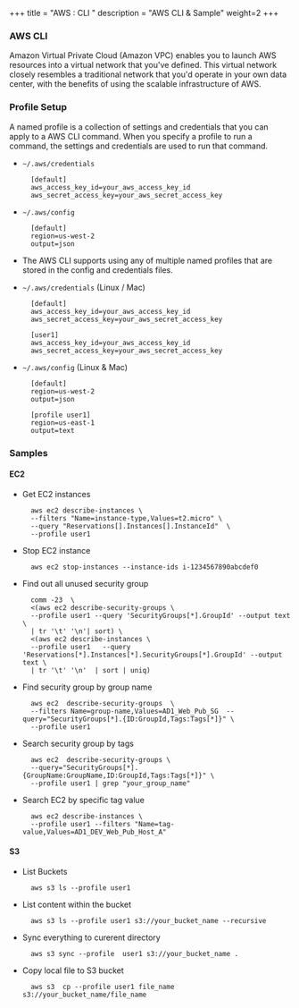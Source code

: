 +++
title = "AWS : CLI "
description = "AWS CLI & Sample"
weight=2
+++


### AWS CLI

Amazon Virtual Private Cloud (Amazon VPC) enables you to launch AWS resources into a virtual network that you've defined. This virtual network closely resembles a traditional network that you'd operate in your own data center, with the benefits of using the scalable infrastructure of AWS.

### Profile Setup

A named profile is a collection of settings and credentials that you can apply to a AWS CLI command. When you specify a profile to run a command, the settings and credentials are used to run that command. 

* `~/.aws/credentials`

        [default]
        aws_access_key_id=your_aws_access_key_id
        aws_secret_access_key=your_aws_secret_access_key

* `~/.aws/config`

        [default]
        region=us-west-2
        output=json

* The AWS CLI supports using any of multiple named profiles that are stored in the config and credentials files. 

* `~/.aws/credentials` (Linux / Mac)

        [default]
        aws_access_key_id=your_aws_access_key_id
        aws_secret_access_key=your_aws_secret_access_key

        [user1]
        aws_access_key_id=your_aws_access_key_id
        aws_secret_access_key=your_aws_secret_access_key

* `~/.aws/config` (Linux & Mac)

        [default]
        region=us-west-2
        output=json

        [profile user1]
        region=us-east-1
        output=text


### Samples

#### EC2

* Get EC2 instances 

        aws ec2 describe-instances \
        --filters "Name=instance-type,Values=t2.micro" \
        --query "Reservations[].Instances[].InstanceId"  \
        --profile user1

* Stop EC2 instance

        aws ec2 stop-instances --instance-ids i-1234567890abcdef0

* Find out all unused security group


        comm -23  \
        <(aws ec2 describe-security-groups \
        --profile user1 --query 'SecurityGroups[*].GroupId' --output text \
        | tr '\t' '\n'| sort) \
        <(aws ec2 describe-instances \
        --profile user1   --query 'Reservations[*].Instances[*].SecurityGroups[*].GroupId' --output text \
        | tr '\t' '\n'  | sort | uniq)

* Find security group by group name 

        aws ec2  describe-security-groups  \
        --filters Name=group-name,Values=AD1_Web_Pub_SG  --query="SecurityGroups[*].{ID:GroupId,Tags:Tags[*]}" \
        --profile user1 

* Search security group by tags

        aws ec2  describe-security-groups \
        --query="SecurityGroups[*].{GroupName:GroupName,ID:GroupId,Tags:Tags[*]}" \
        --profile user1 | grep "your_group_name"

* Search EC2 by specific tag value

        aws ec2 describe-instances \
        --profile user1 --filters "Name=tag-value,Values=AD1_DEV_Web_Pub_Host_A"



#### S3


* List Buckets

        aws s3 ls --profile user1 

* List content within the bucket

        aws s3 ls --profile user1 s3://your_bucket_name --recursive

* Sync everything to curerent directory

        aws s3 sync --profile  user1 s3://your_bucket_name . 

* Copy local file to S3 bucket

        aws s3  cp --profile user1 file_name s3://your_bucket_name/file_name










